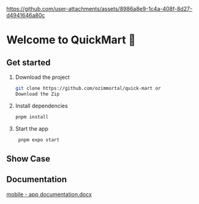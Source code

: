 

https://github.com/user-attachments/assets/8986a8e9-1c4a-408f-8d27-d4941646a80c

# Welcome to QuickMart 🛒


## Get started
1. Download the project
   ```bash
   git clone https://github.com/ozimmortal/quick-mart or
   Download the Zip
   ```
2. Install dependencies

   ```bash
   pnpm install
   ```

3. Start the app

   ```bash
    pnpm expo start
   ```
## Show Case 




## Documentation 

   [mobile - app documentation.docx](https://github.com/user-attachments/files/20037670/mobile.-.app.documentation.docx)
